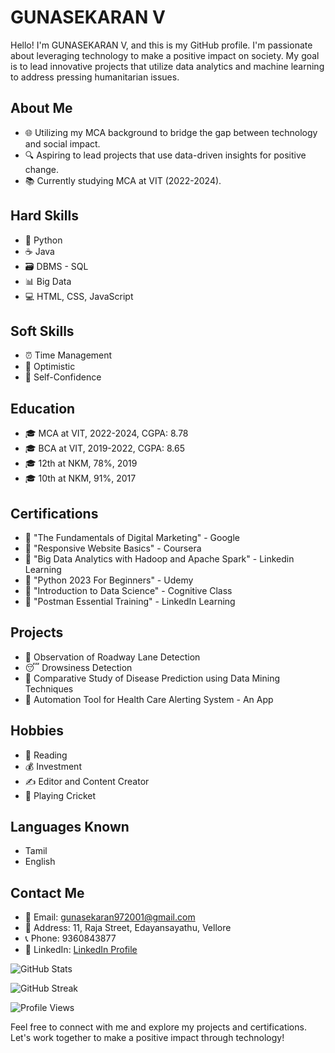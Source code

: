 # GUNASEKARAN V



Hello! I'm GUNASEKARAN V, and this is my GitHub profile. I'm passionate about leveraging technology to make a positive impact on society. My goal is to lead innovative projects that utilize data analytics and machine learning to address pressing humanitarian issues.

## About Me

- 🌐 Utilizing my MCA background to bridge the gap between technology and social impact.
- 🔍 Aspiring to lead projects that use data-driven insights for positive change.
- 📚 Currently studying MCA at VIT (2022-2024).

## Hard Skills

- 🐍 Python
- ☕ Java
- 🗃️ DBMS - SQL
- 📊 Big Data
- 💻 HTML, CSS, JavaScript

## Soft Skills

- ⏰ Time Management
- 🌟 Optimistic
- 💪 Self-Confidence

## Education

- 🎓 MCA at VIT, 2022-2024, CGPA: 8.78
- 🎓 BCA at VIT, 2019-2022, CGPA: 8.65
- 🎓 12th at NKM, 78%, 2019
- 🎓 10th at NKM, 91%, 2017

## Certifications

- 📜 "The Fundamentals of Digital Marketing" - Google
- 📜 "Responsive Website Basics" - Coursera
- 📜 "Big Data Analytics with Hadoop and Apache Spark" - Linkedin Learning
- 📜 "Python 2023 For Beginners" - Udemy
- 📜 "Introduction to Data Science" - Cognitive Class
- 📜 "Postman Essential Training" - LinkedIn Learning

## Projects

- 🚗 Observation of Roadway Lane Detection
- 😴 Drowsiness Detection
- 💊 Comparative Study of Disease Prediction using Data Mining Techniques
- 🏥 Automation Tool for Health Care Alerting System - An App

## Hobbies

- 📖 Reading
- 💰 Investment
- ✍️ Editor and Content Creator
- 🏏 Playing Cricket

## Languages Known

- Tamil
- English

## Contact Me

- 📧 Email: gunasekaran972001@gmail.com
- 🏡 Address: 11, Raja Street, Edayansayathu, Vellore
- 📞 Phone: 9360843877
- 🔗 LinkedIn: [LinkedIn Profile](https://www.linkedin.com/in/gunasekaran-v3748b720a)

<!-- GitHub Stats -->
![GitHub Stats](https://github-readme-stats.vercel.app/api?username=Gunasekaran-143&show_icons=true&theme=dark)

<!-- GitHub Streak -->
![GitHub Streak](https://github-readme-streak-stats.herokuapp.com/?user=Gunasekaran-143&theme=dark)

<!-- Profile Views -->
![Profile Views](https://komarev.com/ghpvc/?username=Gunasekaran-143)

Feel free to connect with me and explore my projects and certifications. Let's work together to make a positive impact through technology!
